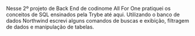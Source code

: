 Nesse 2º projeto de Back End de codinome All For One pratiquei os conceitos de SQL ensinados pela Trybe até aqui. Utilizando o banco de dados Northwind escrevi alguns comandos de buscas e exibição, filtragem de dados e manipulação de tabelas.

